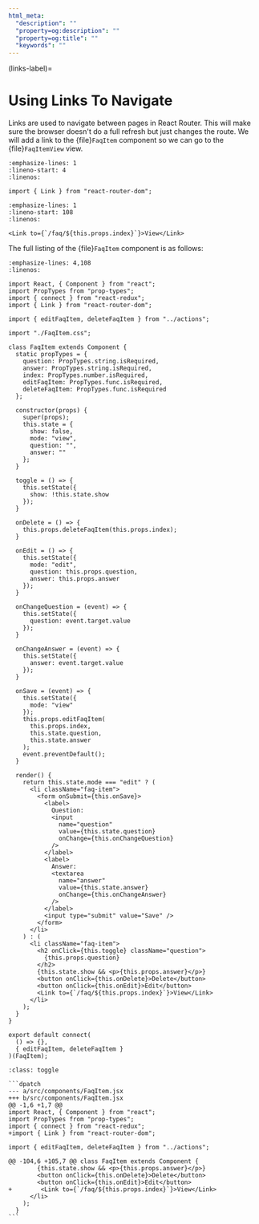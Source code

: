```yaml
---
html_meta:
  "description": ""
  "property=og:description": ""
  "property=og:title": ""
  "keywords": ""
---
```


(links-label)=

# Using Links To Navigate

Links are used to navigate between pages in React Router.
This will make sure the browser doesn't do a full refresh but just changes the route.
We will add a link to the {file}`FaqItem` component so we can go to the {file}`FaqItemView` view.

```{code-block} jsx
:emphasize-lines: 1
:lineno-start: 4
:linenos:

import { Link } from "react-router-dom";
```

```{code-block} jsx
:emphasize-lines: 1
:lineno-start: 108
:linenos:

<Link to={`/faq/${this.props.index}`}>View</Link>
```

The full listing of the {file}`FaqItem` component is as follows:

```{code-block} jsx
:emphasize-lines: 4,108
:linenos:

import React, { Component } from "react";
import PropTypes from "prop-types";
import { connect } from "react-redux";
import { Link } from "react-router-dom";

import { editFaqItem, deleteFaqItem } from "../actions";

import "./FaqItem.css";

class FaqItem extends Component {
  static propTypes = {
    question: PropTypes.string.isRequired,
    answer: PropTypes.string.isRequired,
    index: PropTypes.number.isRequired,
    editFaqItem: PropTypes.func.isRequired,
    deleteFaqItem: PropTypes.func.isRequired
  };

  constructor(props) {
    super(props);
    this.state = {
      show: false,
      mode: "view",
      question: "",
      answer: ""
    };
  }

  toggle = () => {
    this.setState({
      show: !this.state.show
    });
  }

  onDelete = () => {
    this.props.deleteFaqItem(this.props.index);
  }

  onEdit = () => {
    this.setState({
      mode: "edit",
      question: this.props.question,
      answer: this.props.answer
    });
  }

  onChangeQuestion = (event) => {
    this.setState({
      question: event.target.value
    });
  }

  onChangeAnswer = (event) => {
    this.setState({
      answer: event.target.value
    });
  }

  onSave = (event) => {
    this.setState({
      mode: "view"
    });
    this.props.editFaqItem(
      this.props.index,
      this.state.question,
      this.state.answer
    );
    event.preventDefault();
  }

  render() {
    return this.state.mode === "edit" ? (
      <li className="faq-item">
        <form onSubmit={this.onSave}>
          <label>
            Question:
            <input
              name="question"
              value={this.state.question}
              onChange={this.onChangeQuestion}
            />
          </label>
          <label>
            Answer:
            <textarea
              name="answer"
              value={this.state.answer}
              onChange={this.onChangeAnswer}
            />
          </label>
          <input type="submit" value="Save" />
        </form>
      </li>
    ) : (
      <li className="faq-item">
        <h2 onClick={this.toggle} className="question">
          {this.props.question}
        </h2>
        {this.state.show && <p>{this.props.answer}</p>}
        <button onClick={this.onDelete}>Delete</button>
        <button onClick={this.onEdit}>Edit</button>
        <Link to={`/faq/${this.props.index}`}>View</Link>
      </li>
    );
  }
}

export default connect(
  () => {},
  { editFaqItem, deleteFaqItem }
)(FaqItem);
```

````{admonition} Differences
:class: toggle

```dpatch
--- a/src/components/FaqItem.jsx
+++ b/src/components/FaqItem.jsx
@@ -1,6 +1,7 @@
import React, { Component } from "react";
import PropTypes from "prop-types";
import { connect } from "react-redux";
+import { Link } from "react-router-dom";

import { editFaqItem, deleteFaqItem } from "../actions";

@@ -104,6 +105,7 @@ class FaqItem extends Component {
        {this.state.show && <p>{this.props.answer}</p>}
        <button onClick={this.onDelete}>Delete</button>
        <button onClick={this.onEdit}>Edit</button>
+        <Link to={`/faq/${this.props.index}`}>View</Link>
      </li>
    );
  }
```
````
